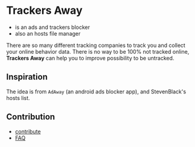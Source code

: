 # Trackers Away

- is an ads and trackers blocker
- also an hosts file manager

There are so many different tracking companies to
track you and collect your online behavior data.
There is no way to be 100% not tracked online,
**Trackers Away** can help you to improve possibility to be untracked.

## Inspiration
The idea is from `AdAway` (an android ads blocker app), 
and StevenBlack's hosts list.

## Contribution
- [contribute](/CONTRIBUTING.md)
- [FAQ](/FAQ.md)
